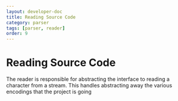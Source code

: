 ```yaml
---
layout: developer-doc
title: Reading Source Code
category: parser
tags: [parser, reader]
order: 9
---
```


# Reading Source Code
The reader is responsible for abstracting the interface to reading a character
from a stream. This handles abstracting away the various encodings that the
project is going

<!-- MarkdownTOC levels="2,3" autolink="true" -->

<!-- /MarkdownTOC -->
